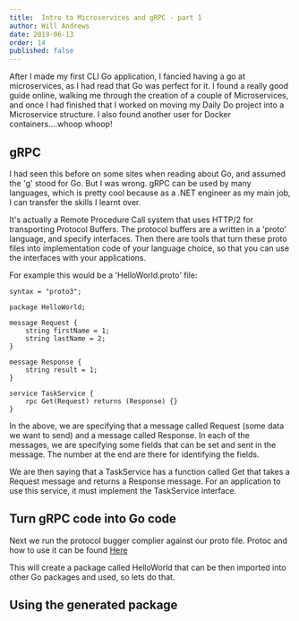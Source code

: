 ```yaml
---
title:  Intro to Microservices and gRPC - part 1
author: Will Andrews
date: 2019-06-13
order: 14
published: false
---
```


After I made my first CLI Go application, I fancied having a go at microservices, as I had read that Go was perfect for it. I found a really good guide online, walking me through the creation of a couple of Microservices, and once I had finished that I worked on moving my Daily Do project into a Microservice structure. I also found another user for Docker containers....whoop whoop!

## gRPC

I had seen this before on some sites when reading about Go, and assumed the 'g' stood for Go. But I was wrong. gRPC can be used by many languages, which is pretty cool because as a .NET engineer as my main job, I can transfer the skills I learnt over. 

It's actually a Remote Procedure Call system that uses HTTP/2 for transporting Protocol Buffers. The protocol buffers are a written in a 'proto' language, and specify interfaces. Then there are tools that turn these proto files into implementation code of your language choice, so that you can use the interfaces with your applications. 

For example this would be a 'HelloWorld.proto' file:

``` 
syntax = "proto3"; 

package HelloWorld; 

message Request {
    string firstName = 1;
    string lastName = 2;
}

message Response {
    string result = 1;
}

service TaskService {
    rpc Get(Request) returns (Response) {}
}
```

In the above, we are specifying that a message called Request (some data we want to send) and a message called Response. In each of the messages, we are specifying some fields that can be set and sent in the message. The number at the end are there for identifying the fields.

We are then saying that a TaskService has a function called Get that takes a Request message and returns a Response message. For an application to use this service, it must implement the TaskService interface. 


## Turn gRPC code into Go code

Next we run the protocol bugger complier against our proto file. Protoc and how to use it can be found [Here](https://github.com/golang/protobuf)

This will create a package called HelloWorld that can be then imported into other Go packages and used, so lets do that.

## Using the generated package

 